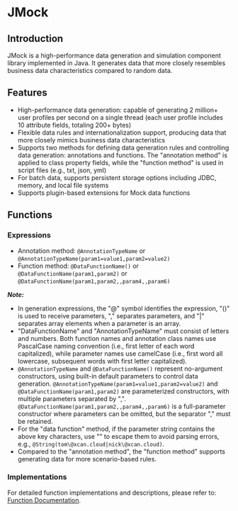 JMock
===

## Introduction

JMock is a high-performance data generation and simulation component library implemented in Java. It generates data that more closely resembles business data characteristics compared to random data.

## Features

- High-performance data generation: capable of generating 2 million+ user profiles per second on a single thread (each user profile includes 10 attribute fields, totaling 200+ bytes)
- Flexible data rules and internationalization support, producing data that more closely mimics business data characteristics
- Supports two methods for defining data generation rules and controlling data generation: annotations and functions. The "annotation method" is applied to class property fields, while the "function method" is used in script files (e.g., txt, json, yml)
- For batch data, supports persistent storage options including JDBC, memory, and local file systems
- Supports plugin-based extensions for Mock data functions

## Functions

### Expressions

- Annotation method: `@AnnotationTypeName` or `@AnnotationTypeName(param1=value1,param2=value2)`
- Function method: `@DataFunctionName()` or `@DataFunctionName(param1,param2)` or `@DataFunctionName(param1,param2,,param4,,param6)`

***Note:***

- In generation expressions, the "@" symbol identifies the expression, "()" is used to receive parameters, "," separates parameters, and "|" separates array elements when a parameter is an array.
- "DataFunctionName" and "AnnotationTypeName" must consist of letters and numbers. Both function names and annotation class names use PascalCase naming convention (i.e., first letter of each word capitalized), while parameter names use camelCase (i.e., first word all lowercase, subsequent words with first letter capitalized).
- `@AnnotationTypeName` and `@DataFunctionName()` represent no-argument constructors, using built-in default parameters to control data generation. `@AnnotationTypeName(param1=value1,param2=value2)` and `@DataFunctionName(param1,param2)` are parameterized constructors, with multiple parameters separated by ",". `@DataFunctionName(param1,param2,,param4,,param6)` is a full-parameter constructor where parameters can be omitted, but the separator "," must be retained.
- For the "data function" method, if the parameter string contains the above key characters, use "\" to escape them to avoid parsing errors, e.g., `@String(tom\@xcan.cloud|nick\@xcan.cloud)`.
- Compared to the "annotation method", the "function method" supports generating data for more scenario-based rules.

### Implementations

For detailed function implementations and descriptions, please refer to: [Function Documentation](docs/FUNCTION.md).

